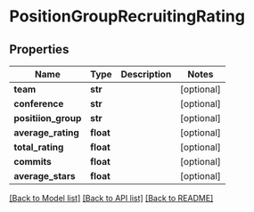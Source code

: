 # PositionGroupRecruitingRating

## Properties
Name | Type | Description | Notes
------------ | ------------- | ------------- | -------------
**team** | **str** |  | [optional] 
**conference** | **str** |  | [optional] 
**positiion_group** | **str** |  | [optional] 
**average_rating** | **float** |  | [optional] 
**total_rating** | **float** |  | [optional] 
**commits** | **float** |  | [optional] 
**average_stars** | **float** |  | [optional] 

[[Back to Model list]](../README.md#documentation-for-models) [[Back to API list]](../README.md#documentation-for-api-endpoints) [[Back to README]](../README.md)


